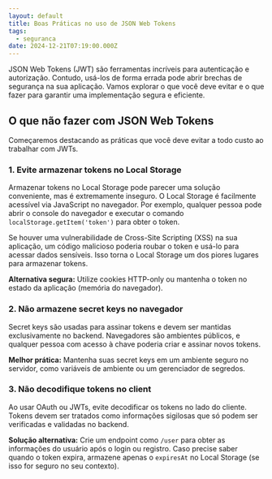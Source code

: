 ```yaml
---
layout: default
title: Boas Práticas no uso de JSON Web Tokens
tags:
  - seguranca
date: 2024-12-21T07:19:00.000Z
---
```

JSON Web Tokens (JWT) são ferramentas incríveis para autenticação e autorização. Contudo, usá-los de forma errada pode abrir brechas de segurança na sua aplicação. Vamos explorar o que você deve evitar e o que fazer para garantir uma implementação segura e eficiente.

## O que não fazer com JSON Web Tokens

Começaremos destacando as práticas que você deve evitar a todo custo ao trabalhar com JWTs.

### 1. Evite armazenar tokens no Local Storage

Armazenar tokens no Local Storage pode parecer uma solução conveniente, mas é extremamente inseguro. O Local Storage é facilmente acessível via JavaScript no navegador. Por exemplo, qualquer pessoa pode abrir o console do navegador e executar o comando `localStorage.getItem('token')` para obter o token.

Se houver uma vulnerabilidade de Cross-Site Scripting (XSS) na sua aplicação, um código malicioso poderia roubar o token e usá-lo para acessar dados sensíveis. Isso torna o Local Storage um dos piores lugares para armazenar tokens.

**Alternativa segura:** Utilize cookies HTTP-only ou mantenha o token no estado da aplicação (memória do navegador).

### 2. Não armazene secret keys no navegador

Secret keys são usadas para assinar tokens e devem ser mantidas exclusivamente no backend. Navegadores são ambientes públicos, e qualquer pessoa com acesso à chave poderia criar e assinar novos tokens.

**Melhor prática:** Mantenha suas secret keys em um ambiente seguro no servidor, como variáveis de ambiente ou um gerenciador de segredos.

### 3. Não decodifique tokens no client

Ao usar OAuth ou JWTs, evite decodificar os tokens no lado do cliente. Tokens devem ser tratados como informações sigilosas que só podem ser verificadas e validadas no backend.

**Solução alternativa:** Crie um endpoint como `/user` para obter as informações do usuário após o login ou registro. Caso precise saber quando o token expira, armazene apenas o `expiresAt` no Local Storage (se isso for seguro no seu contexto).

